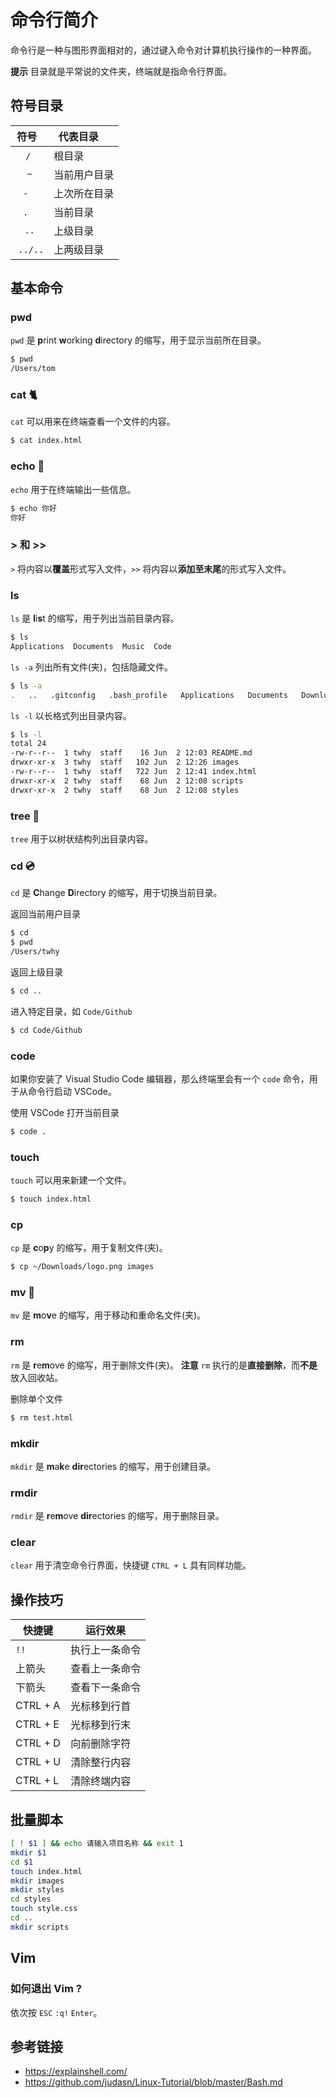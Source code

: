# 命令行简介

命令行是一种与图形界面相对的，通过键入命令对计算机执行操作的一种界面。

**提示** 目录就是平常说的文件夹，终端就是指命令行界面。

## 符号目录
|    符号   | 代表目录    |
| :------: | ---------- |
|  `/`     | 根目录      |
|  `~`     | 当前用户目录 |
|  `-`     | 上次所在目录 |
|  `.`     | 当前目录    |
|  `..`    | 上级目录    | 
|  `../..` | 上两级目录   |

## 基本命令
### pwd
`pwd` 是 **p**rint **w**orking **d**irectory 的缩写，用于显示当前所在目录。
```bash
$ pwd
/Users/tom
```

### cat 🐈
`cat` 可以用来在终端查看一个文件的内容。
```bash
$ cat index.html
```

### echo 🐒
`echo` 用于在终端输出一些信息。
```bash
$ echo 你好
你好
```

### > 和 >>
`>` 将内容以**覆盖**形式写入文件，`>>` 将内容以**添加至末尾**的形式写入文件。

### ls
`ls` 是 **l**i**s**t 的缩写，用于列出当前目录内容。
```bash
$ ls
Applications  Documents	 Music  Code
```
`ls -a` 列出所有文件(夹)，包括隐藏文件。
```bash
$ ls -a
.   ..   .gitconfig   .bash_profile   Applications   Documents   Downloads
```
`ls -l` 以长格式列出目录内容。
```bash
$ ls -l
total 24
-rw-r--r--  1 twhy  staff    16 Jun  2 12:03 README.md
drwxr-xr-x  3 twhy  staff   102 Jun  2 12:26 images
-rw-r--r--  1 twhy  staff   722 Jun  2 12:41 index.html
drwxr-xr-x  2 twhy  staff    68 Jun  2 12:08 scripts
drwxr-xr-x  2 twhy  staff    68 Jun  2 12:08 styles
```

### tree 🌲
`tree` 用于以树状结构列出目录内容。

### cd 💿
`cd` 是 **C**hange **D**irectory 的缩写，用于切换当前目录。

返回当前用户目录
```bash
$ cd
$ pwd
/Users/twhy
```
返回上级目录
```bash
$ cd ..
```
进入特定目录，如 `Code/Github`
```bash
$ cd Code/Github
```

### code
如果你安装了 Visual Studio Code 编辑器，那么终端里会有一个 `code` 命令，用于从命令行启动 VSCode。

使用 VSCode 打开当前目录
```bash
$ code .
```

### touch 
`touch` 可以用来新建一个文件。
```bash
$ touch index.html
```

### cp
`cp` 是 **c**o**p**y 的缩写，用于复制文件(夹)。

```bash
$ cp ~/Downloads/logo.png images
```

### mv 🎸
`mv` 是 **m**o**v**e 的缩写，用于移动和重命名文件(夹)。

### rm
`rm` 是 **r**e**m**ove 的缩写，用于删除文件(夹)。 **注意** `rm` 执行的是**直接删除**，而**不是**放入回收站。

删除单个文件
```bash
$ rm test.html
```

### mkdir
`mkdir` 是 **m**a**k**e **dir**ectories 的缩写，用于创建目录。

### rmdir
`rmdir` 是 **r**e**m**ove **dir**ectories 的缩写，用于删除目录。

### clear
`clear` 用于清空命令行界面，快捷键 `CTRL + L` 具有同样功能。

## 操作技巧
| 快捷键    | 运行效果      |
| -------- | ------------|
| `!!`     | 执行上一条命令 |
| 上箭头    | 查看上一条命令 |
| 下箭头    | 查看下一条命令 |
| CTRL + A | 光标移到行首  |
| CTRL + E | 光标移到行末  |
| CTRL + D | 向前删除字符  |
| CTRL + U | 清除整行内容  |
| CTRL + L | 清除终端内容  |

## 批量脚本
```bash
[ ! $1 ] && echo 请输入项目名称 && exit 1
mkdir $1
cd $1
touch index.html
mkdir images
mkdir styles
cd styles
touch style.css
cd ..
mkdir scripts
```

## Vim
### 如何退出 Vim ?
依次按 `ESC` `:q!` `Enter`。

## 参考链接
* https://explainshell.com/
* https://github.com/judasn/Linux-Tutorial/blob/master/Bash.md

